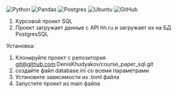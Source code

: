 ![Python](https://img.shields.io/badge/python-3670A0?style=for-the-badge&logo=python&logoColor=ffdd54)
![Pandas](https://img.shields.io/badge/pandas-%23150458.svg?style=for-the-badge&logo=pandas&logoColor=white)
![Postgres](https://img.shields.io/badge/postgres-%23316192.svg?style=for-the-badge&logo=postgresql&logoColor=white)
![Ubuntu](https://img.shields.io/badge/Ubuntu-E95420?style=for-the-badge&logo=ubuntu&logoColor=white)
![GitHub](https://img.shields.io/badge/github-%23121011.svg?style=for-the-badge&logo=github&logoColor=white)

1) Курсовой проект SQL
2) Проект загружает данные с API hh.ru и загружает их на БД PostgresSQL 

Установка:
   1) Клонируйте проект с репозитория git@github.com:DenisKhudyakov/course_paper_sql.git
   2) создайте файл database.ini со всеми параметрами
   3) Установите зависимости из .toml файла
   4) Запустите проект из main файла
